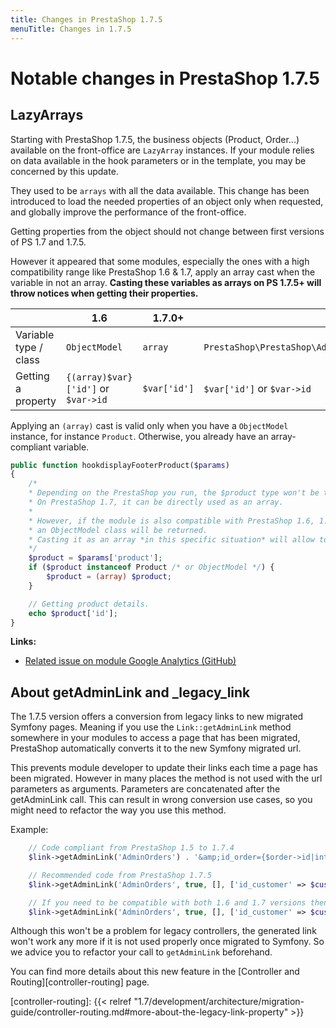 ```yaml
---
title: Changes in PrestaShop 1.7.5
menuTitle: Changes in 1.7.5
---
```


Notable changes in PrestaShop 1.7.5
=======

## LazyArrays

Starting with PrestaShop 1.7.5, the business objects (Product, Order...) available on the front-office are `LazyArray` instances. If your module relies on data available in the hook parameters or in the template, you may be concerned by this update.

They used to be `arrays` with all the data available. This change has been introduced to load the needed properties of an object only when requested, and globally improve the performance of the front-office.

Getting properties from the object should not change between first versions of PS 1.7 and 1.7.5.

However it appeared that some modules, especially the ones with a high compatibility range like PrestaShop 1.6 & 1.7, apply an array cast when the variable in not an array. **Casting these variables as arrays on PS 1.7.5+ will throw notices when getting their properties.**


|    | 1.6 | 1.7.0+ | 1.7.5+ |
|----|-----|--------|--------|
| Variable type / class | `ObjectModel` | `array` | `PrestaShop\PrestaShop\Adapter\Presenter\AbstractLazyArray` |
| Getting a property | `{(array)$var}['id']` or `$var->id` | `$var['id']` | `$var['id']` or `$var->id` |

Applying an `(array)` cast is valid only when you have a `ObjectModel` instance, for instance `Product`. Otherwise, you already have an array-compliant variable.

```php
public function hookdisplayFooterProduct($params)
{
    /*
    * Depending on the PrestaShop you run, the $product type won't be the same.
    * On PrestaShop 1.7, it can be directly used as an array.
    * 
    * However, if the module is also compatible with PrestaShop 1.6, 1.5...
    * an ObjectModel class will be returned.
    * Casting it as an array *in this specific situation* will allow to cover all cases.
    */
    $product = $params['product'];
    if ($product instanceof Product /* or ObjectModel */) {
        $product = (array) $product;
    }

    // Getting product details.
    echo $product['id'];
}
```

**Links:**

* [Related issue on module Google Analytics (GitHub)](https://github.com/PrestaShop/ps_googleanalytics/pull/14/files)

## About getAdminLink and _legacy_link

The 1.7.5 version offers a conversion from legacy links to new migrated Symfony pages. Meaning if you use the `Link::getAdminLink` method somewhere in your modules to access a page that has been migrated, PrestaShop automatically converts it to the new Symfony migrated url.

This prevents module developer to update their links each time a page has been migrated. However in many places the method is not used with the url parameters as arguments. Parameters are concatenated after the getAdminLink call. This can result in wrong conversion use cases, so you might need to refactor the way you use this method.

Example:

```php
    // Code compliant from PrestaShop 1.5 to 1.7.4
    $link->getAdminLink('AdminOrders') . '&amp;id_order={$order->id|intval}&amp;vieworder';

    // Recommended code from PrestaShop 1.7.5
    $link->getAdminLink('AdminOrders', true, [], ['id_customer' => $customer->id|intval, 'viewcustomer' => 1]);

    // If you need to be compatible with both 1.6 and 1.7 versions then you can combine both writing
    $link->getAdminLink('AdminOrders', true, [], ['id_customer' => $customer->id|intval, 'viewcustomer' => 1]) . '&amp;id_order={$order->id|intval}&amp;vieworder';
```

Although this won't be a problem for legacy controllers, the generated link won't work any more if it is not used properly once migrated to Symfony. So we advice you to refactor your call to `getAdminLink` beforehand.

You can find more details about this new feature in the [Controller and Routing][controller-routing] page. 

[controller-routing]: {{< relref "1.7/development/architecture/migration-guide/controller-routing.md#more-about-the-legacy-link-property" >}}
